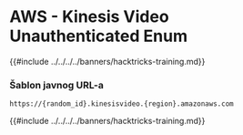# AWS - Kinesis Video Unauthenticated Enum

{{#include ../../../../banners/hacktricks-training.md}}

### Šablon javnog URL-a
```
https://{random_id}.kinesisvideo.{region}.amazonaws.com
```
{{#include ../../../../banners/hacktricks-training.md}}
